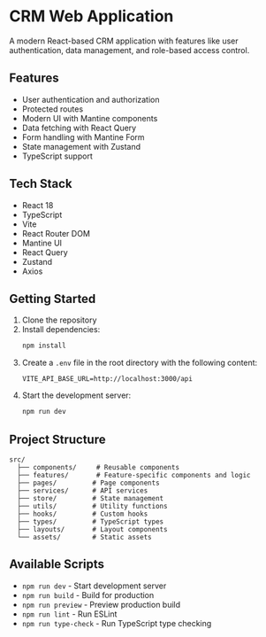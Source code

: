 # CRM Web Application

A modern React-based CRM application with features like user authentication, data management, and role-based access control.

## Features

- User authentication and authorization
- Protected routes
- Modern UI with Mantine components
- Data fetching with React Query
- Form handling with Mantine Form
- State management with Zustand
- TypeScript support

## Tech Stack

- React 18
- TypeScript
- Vite
- React Router DOM
- Mantine UI
- React Query
- Zustand
- Axios

## Getting Started

1. Clone the repository
2. Install dependencies:
   ```bash
   npm install
   ```
3. Create a `.env` file in the root directory with the following content:
   ```
   VITE_API_BASE_URL=http://localhost:3000/api
   ```
4. Start the development server:
   ```bash
   npm run dev
   ```

## Project Structure

```
src/
  ├── components/     # Reusable components
  ├── features/       # Feature-specific components and logic
  ├── pages/         # Page components
  ├── services/      # API services
  ├── store/         # State management
  ├── utils/         # Utility functions
  ├── hooks/         # Custom hooks
  ├── types/         # TypeScript types
  ├── layouts/       # Layout components
  └── assets/        # Static assets
```

## Available Scripts

- `npm run dev` - Start development server
- `npm run build` - Build for production
- `npm run preview` - Preview production build
- `npm run lint` - Run ESLint
- `npm run type-check` - Run TypeScript type checking
